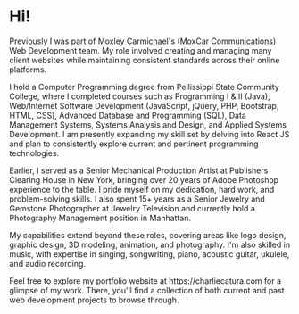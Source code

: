 <!--
**ccatura/ccatura** is a ✨ _special_ ✨ repository because its `README.md` (this file) appears on your GitHub profile.

Here are some ideas to get you started:

- 🔭 I’m currently working on ...
- 🌱 I’m currently learning ...
- 👯 I’m looking to collaborate on ...
- 🤔 I’m looking for help with ...
- 💬 Ask me about ...
- 📫 How to reach me: ...
- 😄 Pronouns: ...
- ⚡ Fun fact: ...
-->


<h1>Hi!</h1> 

<div class="scroll">
<p>Previously I was part of Moxley Carmichael's (MoxCar Communications) Web Development team. My role involved creating and managing many client websites while maintaining consistent standards across their online platforms.</p>

<p>I hold a Computer Programming degree from Pellissippi State Community College, where I completed courses such as Programming I & II (Java), Web/Internet Software Development (JavaScript, jQuery, PHP, Bootstrap, HTML, CSS), Advanced Database and Programming (SQL), Data Management Systems, Systems Analysis and Design, and Applied Systems Development. I am presently expanding my skill set by delving into React JS and plan to consistently explore current and pertinent programming technologies.</p>

<p>Earlier, I served as a Senior Mechanical Production Artist at Publishers Clearing House in New York, bringing over 20 years of Adobe Photoshop experience to the table. I pride myself on my dedication, hard work, and problem-solving skills. I also spent 15+ years as a Senior Jewelry and Gemstone Photographer at Jewelry Television and currently hold a Photography Management position in Manhattan.</p>

<p>My capabilities extend beyond these roles, covering areas like logo design, graphic design, 3D modeling, animation, and photography. I'm also skilled in music, with expertise in singing, songwriting, piano, acoustic guitar, ukulele, and audio recording.</p>

<p>Feel free to explore my portfolio website at https://charliecatura.com for a glimpse of my work. There, you'll find a collection of both current and past web development projects to browse through.</p>

</div>
